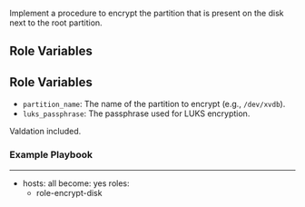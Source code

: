 
Implement a procedure to encrypt the partition that is present on the disk next to the root partition.

## Role Variables

## Role Variables
- `partition_name`: The name of the partition to encrypt (e.g., `/dev/xvdb`).
- `luks_passphrase`: The passphrase used for LUKS encryption.

Valdation included.

### Example Playbook
---
- hosts: all
  become: yes
  roles:
    - role-encrypt-disk
